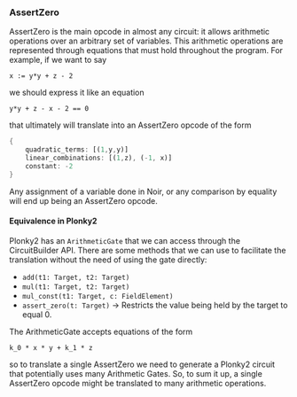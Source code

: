 ### AssertZero
AssertZero is the main opcode in almost any circuit: it allows arithmetic operations over an arbitrary set of variables. This arithmetic operations are represented through equations that must hold throughout the program. For example, if we want to say

```x := y*y + z - 2``` 

we should express it like an equation 

```y*y + z - x - 2 == 0```

that ultimately will translate into an AssertZero opcode of the form

```rust 
{
    quadratic_terms: [(1,y,y)]
    linear_combinations: [(1,z), (-1, x)]
    constant: -2
}
```

Any assignment of a variable done in Noir, or any comparison by equality will end up being an AssertZero opcode. 

#### Equivalence in Plonky2

Plonky2 has an ```ArithmeticGate``` that we can access through the CircuitBuilder API. There are some methods that we can use to facilitate the translation without the need of using the gate directly:
* ```add(t1: Target, t2: Target)```
* ```mul(t1: Target, t2: Target)```
* ```mul_const(t1: Target, c: FieldElement)```
* ```assert_zero(t: Target)``` -> Restricts the value being held by the target to equal 0.

The ArithmeticGate accepts equations of the form

```k_0 * x * y + k_1 * z```

so to translate a single AssertZero we need to generate a Plonky2 circuit that potentially uses many Arithmetic Gates. So, to sum it up, a single AssertZero opcode might be translated to many arithmetic operations. 
